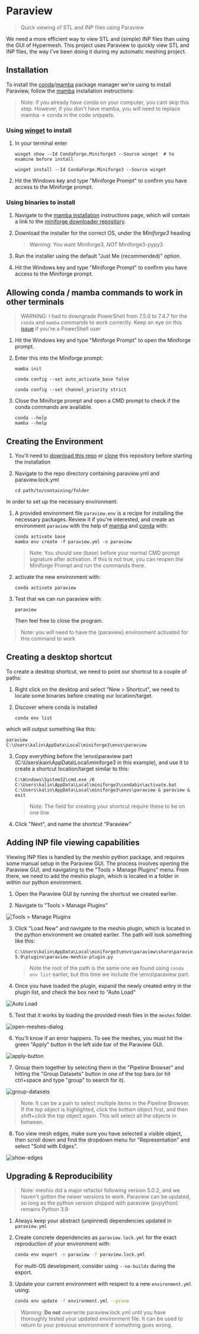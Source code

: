 # Paraview

> Quick viewing of STL and INP files using Paraview

We need a more efficient way to view STL and (simple) INP files than using the GUI of Hypermesh. This project uses Paraview to quickly view STL and INP files, the way I've been doing it during my automatic meshing project.

## Installation

To install the [conda]/[mamba] package manager we're using to install Paraview, follow the [mamba] installation instructions:

> Note: if you already have conda on your computer, you cant skip this step. However, if you don't have mamba, you will need to replace mamba -> conda in the code snippets.


### Using [winget] to install

1. In your terminal enter

   ```shell
   winget show --Id Condaforge.Miniforge3 --Source winget  # to examine before install
   ```

   ```shell
   winget install --Id CondaForge.Miniforge3 --Source winget
   ```

2. Hit the Windows key and type "Miniforge Prompt" to confirm you have access to the Miniforge prompt.

### Using binaries to install

1. Navigate to the [mamba installation] instructions page, which will contain a link to the [miniforge downloader repository].

2. Download the installer for the correct OS, under the *Miniforge3* heading

   > Warning: You want Miniforge3, *NOT* Miniforge3-pypy3

3. Run the installer using the default "Just Me (recommended)" option.

4. Hit the Windows key and type "Miniforge Prompt" to confirm you have access to the Miniforge prompt.

## Allowing conda / mamba commands to work in other terminals

> WARNING: I had to downgrade PowerShell from 7.5.0 to 7.4.7 for the `conda` and `mamba` commands to work correctly. Keep an eye on this [issue](https://github.com/issues/created?issue=conda-forge|miniforge|760) if you're a PowerShell user

1. Hit the Windows key and type "Miniforge Prompt" to open the Miniforge prompt.

2. Enter this into the Miniforge prompt:

   ```shell
   mamba init
   ```

   ```shell
   conda config --set auto_activate_base false
   ```

   ```shell
   conda config --set channel_priority strict
   ```

3. Close the Miniforge prompt and open a CMD prompt to check if the conda commands are available.

   ```shell
   conda --help
   mamba --help
   ```


## Creating the Environment

1. You'll need to [download this repo] or [clone] this repository before starting the installation

1. Navigate to the repo directory containing paraview.yml and paraview.lock.yml

   ```shell
   cd path/to/containing/folder
   ```

In order to set up the necessary environment:

1. A provided environment file `paraview.env` is a recipe for installing the necessary packages. Review it if you're interested, and create an environment `paraview` with the help of [mamba] and [conda] with:

   ```shell
   conda activate base
   mamba env create -f paraview.yml -n paraview
   ```

   > Note: You should see (base) before your normal CMD prompt signature after activation. If this is not true, you can reopen the Miniforge Prompt and run the commands there.

2. activate the new environment with:

   ```shell
   conda activate paraview
   ```

3. Test that we can run paraview with:

   ```shell
   paraview
   ```

   Then feel free to close the program.

> Note: you will need to have the (paraview) environment activated for this command to work

## Creating a desktop shortcut

To create a desktop shortcut, we need to point our shortcut to a couple of paths:

1. Right click on the desktop and select "New > Shortcut", we need to locate some binaries before creating our location/target.

2. Discover where conda is installed

   ```shell
   conda env list
   ```

which will output something like this:

   ```shell
   paraview                 C:\Users\kalin\AppData\Local\miniforge3\envs\paraview
   ```

3. Copy everything before the \envs\paraview part (C:\Users\kain\AppData\Local\miniforge3 in this example), and use it to create a shortcut location/target similar to this:

   ```
   C:\Windows\System32\cmd.exe /K C:\Users\kalin\AppData\Local\miniforge3\condabin\activate.bat C:\Users\kalin\AppData\Local\miniforge3\envs\paraview & paraview & exit
   ```

   > Note: The field for creating your shortcut require these to be on one line

4. Click "Next", and name the shortcut "Paraview"

## Adding INP file viewing capabilities

Viewing INP files is handled by the meshio python package, and requires some manual setup in the Paraview GUI. The process involves opening the Paraview GUI, and navigating to the "Tools > Manage Plugins" menu. From there, we need to add the meshio plugin, which is located in a folder in within our python environment.

1. Open the Paraview GUI by running the shortcut we created earlier.

2. Navigate to "Tools > Manage Plugins"

![Tools > Manage Plugins](paraview-manage-plugins.png)

3. Click "Load New" and navigate to the meshio plugin, which is located in the python environment we created earlier. The path will look something like this:

   ```
   C:\Users\kalin\AppData\Local\miniforge3\envs\paraview\share\paraview-5.9\plugins\paraview-meshio-plugin.py
   ```

   > Note the root of the path is the same one we found using `conda env list` earlier, but this time we include the \envs\paraview part.

4. Once you have loaded the plugin, expand the newly created entry in the plugin list, and check the box next to "Auto Load"

  ![Auto Load](auto-load.png)

5. Test that it works by loading the provided mesh files in the `meshes` folder.

![open-meshes-dialog](image.png)

6. You'll know if an error happens. To see the meshes, you must hit the green "Apply" button in the left side bar of the Paraview GUI.

![apply-button](image-1.png)

7. Group them together by selecting them in the "Pipeline Browser" and hitting the "Group Datasets" button in one of the top bars (or hit ctrl+space and type "group" to search for it).

![group-datasets](image-2.png)

> Note: It can be a pain to select multiple items in the Pipeline Browser. If the top object is highlighted, click the bottom object first, and then shift+click the top object again. This will select all the objects in between.

8. Too view mesh edges, make sure you have selected a visible object, then scroll down and find the dropdown menu for "Representation" and select "Solid with Edges".

![show-edges](image-3.png)

## Upgrading & Reproducibility

> Note: meshio did a major refactor following version 5.0.2, and we haven't gotten the newer versions to work. Paraview can be updated, so long as the python version shipped with paraview (pvpython) remains Python 3.9

1. Always keep your abstract (unpinned) dependencies updated in `paraview.yml`

2. Create concrete dependencies as `paraview.lock.yml` for the exact reproduction of your
   environment with:
   ```bash
   conda env export -n paraview -f paraview.lock.yml
   ```
   For multi-OS development, consider using `--no-builds` during the export.

3. Update your current environment with respect to a new `environment.yml` using:
   ```bash
   conda env update -f environment.yml --prune
   ```

> Warning: **Do not** overwrite paraview.lock.yml until you have thoroughly tested your updated environment file. It can be used to return to your previous environment if something goes wrong.

[mamba installation]: https://mamba.readthedocs.io/en/latest/installation/mamba-installation.html
[miniforge downloader repository]: https://github.com/conda-forge/miniforge#miniforge3
[mamba]: https://mamba.readthedocs.io/
[conda]: https://docs.conda.io/
[winget]: https://learn.microsoft.com/en-us/windows/package-manager/winget/
[clone]: https://docs.github.com/en/repositories/creating-and-managing-repositories/cloning-a-repository
[download this repo]:https://github.com/bsu-mbe-cbl/paraview-for-mesh-viewing/archive/refs/heads/main.zip